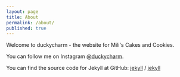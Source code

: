 ```yaml
---
layout: page
title: About
permalink: /about/
published: true
---
```


Welcome to duckycharm - the website for Mili's Cakes and Cookies.

You can follow me on Instagram [@duckycharm](https://www.instagram.com/ducky_charm/).

You can find the source code for Jekyll at GitHub:
[jekyll][jekyll-organization] /
[jekyll](https://github.com/jekyll/jekyll)


[jekyll-organization]: https://github.com/jekyll
